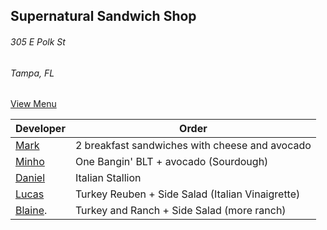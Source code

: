 ## Supernatural Sandwich Shop
###### 305 E Polk St
###### Tampa, FL


[View Menu](https://supernaturalfoodandwine.square.site)

Developer     | Order
--------------|---------------------
[Mark](http://github.com/mark-smithtb)              | 2 breakfast sandwiches with cheese and avocado
[Minho](https://github.com/minhochoi)               | One Bangin' BLT + avocado (Sourdough)
[Daniel](https://github.com/dtartaglia)             | Italian Stallion
[Lucas](https://github.com/lucasclaude)             | Turkey Reuben + Side Salad (Italian Vinaigrette)
[Blaine](https://github.com/blainelawson).          | Turkey and Ranch + Side Salad (more ranch)
